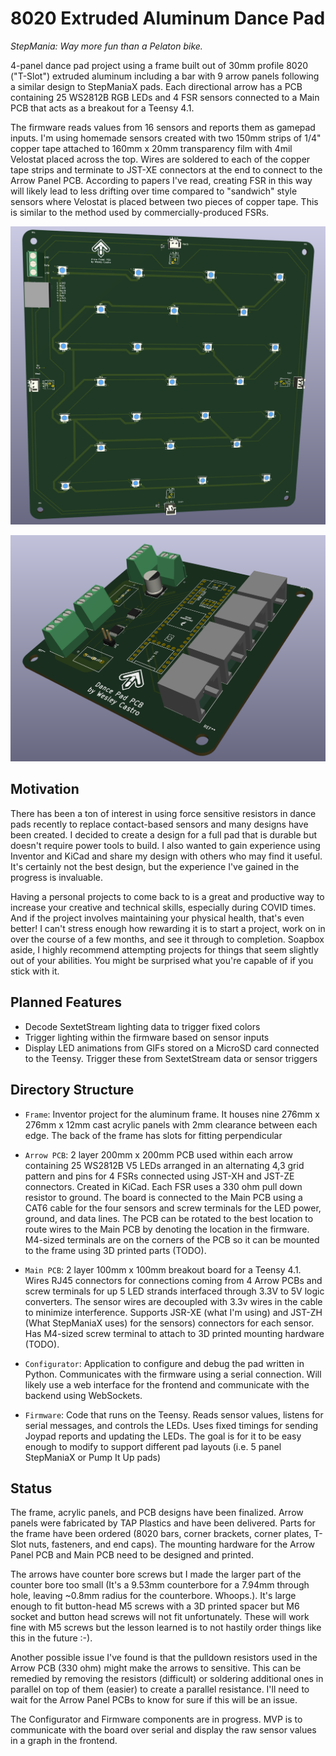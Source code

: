 # 8020 Extruded Aluminum Dance Pad

*StepMania: Way more fun than a Pelaton bike.*

4-panel dance pad project using a frame built out of 30mm profile 8020
("T-Slot") extruded aluminum including a bar with 9 arrow panels following a
similar design to StepManiaX pads. Each directional arrow has a PCB containing
25 WS2812B RGB LEDs and 4 FSR sensors connected to a Main PCB that acts as a
breakout for a Teensy 4.1.

The firmware reads values from 16 sensors and reports them as gamepad inputs.
I'm using homemade sensors created with two 150mm strips of 1/4" copper tape
attached to 160mm x 20mm transparency film with 4mil Velostat placed across the
top. Wires are soldered to each of the copper tape strips and terminate to
JST-XE connectors at the end to connect to the Arrow Panel PCB. According to
papers I've read, creating FSR in this way will likely lead to less drifting
over time compared to "sandwich" style sensors where Velostat is placed between
two pieces of copper tape. This is similar to the method used by
commercially-produced FSRs.

![Arrow Panel PCB](Images/ArrowPanelPCB.png)

![Main PCB](Images/MainPCB.png)

## Motivation

There has been a ton of interest in using force sensitive resistors in dance
pads recently to replace contact-based sensors and many designs have been
created. I decided to create a design for a full pad that is durable but doesn't
require power tools to build. I also wanted to gain experience using Inventor
and KiCad and share my design with others who may find it useful. It's certainly
not the best design, but the experience I've gained in the progress is
invaluable.

Having a personal projects to come back to is a great and productive way to
increase your creative and technical skills, especially during COVID times. And
if the project involves maintaining your physical health, that's even better! I
can't stress enough how rewarding it is to start a project, work on in over the
course of a few months, and see it through to completion. Soapbox aside, I
highly recommend attempting projects for things that seem slightly out of your
abilities. You might be surprised what you're capable of if you stick with it.

## Planned Features

* Decode SextetStream lighting data to trigger fixed colors
* Trigger lighting within the firmware based on sensor inputs
* Display LED animations from GIFs stored on a MicroSD card connected to the
  Teensy. Trigger these from SextetStream data or sensor triggers

## Directory Structure

* `Frame`: Inventor project for the aluminum frame. It houses nine 276mm x 276mm
  x 12mm cast acrylic panels with 2mm clearance between each edge. The back of
  the frame has slots for fitting perpendicular 

* `Arrow PCB`: 2 layer 200mm x 200mm PCB used within each arrow containing 25
  WS2812B V5 LEDs arranged in an alternating 4,3 grid pattern and pins for 4
  FSRs connected using JST-XH and JST-ZE connectors. Created in KiCad. Each FSR
  uses a 330 ohm pull down resistor to ground. The board is connected to the
  Main PCB using a CAT6 cable for the four sensors and screw terminals for the
  LED power, ground, and data lines. The PCB can be rotated to the best location
  to route wires to the Main PCB by denoting the location in the firmware.
  M4-sized terminals are on the corners of the PCB so it can be mounted to the
  frame using 3D printed parts (TODO).

* `Main PCB`: 2 layer 100mm x 100mm breakout board for a Teensy 4.1. Wires RJ45
  connectors for connections coming from 4 Arrow PCBs and screw terminals for up
  5 LED strands interfaced through 3.3V to 5V logic converters. The sensor wires
  are decoupled with 3.3v wires in the cable to minimize interference. Supports
  JSR-XE (what I'm using) and JST-ZH (What StepManiaX uses) for the sensors)
  connectors for each sensor. Has M4-sized screw terminal to attach to 3D
  printed mounting hardware (TODO).

* `Configurator`: Application to configure and debug the pad written in Python.
  Communicates with the firmware using a serial connection. Will likely use a
  web interface for the frontend and communicate with the backend using
  WebSockets.

* `Firmware`: Code that runs on the Teensy. Reads sensor values, listens for
  serial messages, and controls the LEDs. Uses fixed timings for sending Joypad
  reports and updating the LEDs. The goal is for it to be easy enough to modify
  to support different pad layouts (i.e. 5 panel StepManiaX or Pump It Up pads)

## Status

The frame, acrylic panels, and PCB designs have been finalized. Arrow panels
were fabricated by TAP Plastics and have been delivered. Parts for the frame
have been ordered (8020 bars, corner brackets, corner plates, T-Slot nuts,
fasteners, and end caps). The mounting hardware for the Arrow Panel PCB and Main
PCB need to be designed and printed.

The arrows have counter bore screws but I made the larger part of the counter
bore too small (It's a 9.53mm counterbore for a 7.94mm through hole, leaving
~0.8mm radius for the counterbore. Whoops.). It's large enough to fit
button-head M5 screws with a 3D printed spacer but M6 socket and button head
screws will not fit unfortunately. These will work fine with M5 screws but the
lesson learned is to not hastily order things like this in the future :-).

Another possible issue I've found is that the pulldown resistors used in the
Arrow PCB (330 ohm) might make the arrows to sensitive. This can be remedied by
removing the resistors (difficult) or soldering additional ones in parallel on
top of them (easier) to create a parallel resistance. I'll need to wait for the
Arrow Panel PCBs to know for sure if this will be an issue.

The Configurator and Firmware components are in progress. MVP is to communicate
with the board over serial and display the raw sensor values in a graph in the
frontend.
